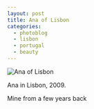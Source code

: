 ```yaml
---
layout: post
title: Ana of Lisbon
categories: 
  - photoblog
  - lisbon
  - portugal
  - beauty
---
```

![Ana of Lisbon](http://farm9.staticflickr.com/8096/8420784501_77607efe66_h.jpg)

Ana in Lisbon, 2009.

Mine from a few years back
